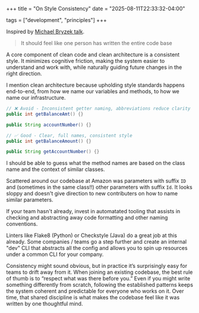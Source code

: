 +++
title = "On Style Consistency"
date = "2025-08-11T22:33:32-04:00"

tags = ["development", "principles"]
+++

Inspired by [Michael Bryzek talk](https://www.youtube.com/watch?v=j6ow-UemzBc).

> It should feel like one person has written the entire code base

A core component of clean code and clean architecture is a consistent style. It minimizes cognitive friction, making the system easier to understand and work with, while naturally guiding future changes in the right direction.

I mention clean architecture because upholding style standards happens end-to-end, from how we name our variables and methods, to how we name our infrastructure.

```java
// ❌ Avoid - Inconsistent getter naming, abbreviations reduce clarity
public int getBalanceAmt() {}

public String accountNumber() {}
```

```java
// ✅ Good - Clear, full names, consistent style
public int getBalanceAmount() {}

public String getAccountNumber() {}
```

I should be able to guess what the method names are based on the class name and the context of similar classes.

Scattered around our codebase at Amazon was parameters with suffix `ID` and (sometimes in the same class!!) other parameters with suffix `Id`. It looks sloppy and doesn't give direction to new contributers on how to name similar parameters.

If your team hasn't already, invest in automatated tooling that assists in checking and abstracting away code formatting and other naming conventions.

Linters like Flake8 (Python) or Checkstyle (Java) do a great job at this already. Some companies / teams go a step further and create an internal "dev" CLI that abstracts all the config and allows you to spin up resources under a common CLI for your company.

Consistency might sound obvious, but in practice it’s surprisingly easy for teams to drift away from it. When joining an existing codebase, the best rule of thumb is to “respect what was there before you.” Even if you might write something differently from scratch, following the established patterns keeps the system coherent and predictable for everyone who works on it. Over time, that shared discipline is what makes the codebase feel like it was written by one thoughtful mind.
